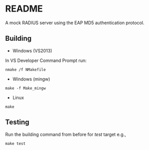 # README #

A mock RADIUS server using the EAP MD5 authentication protocol.

## Building

* Windows (VS2013)

In VS Developer Command Prompt run:

    nmake /f NMakefile

* Windows (mingw)
~~~~
make -f Make_mingw
~~~~
* Linux
~~~~
make
~~~~
## Testing

Run the building command from before for _test_ target e.g.,

    make test
